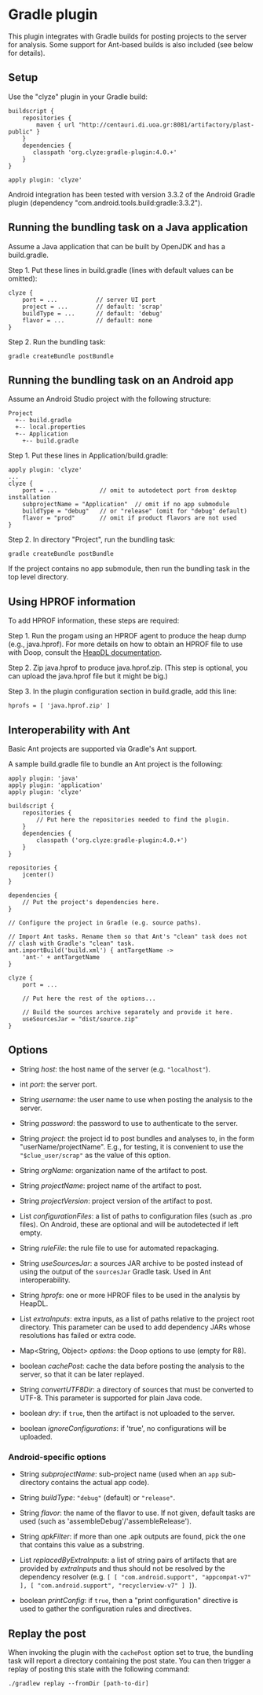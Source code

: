 # Gradle plugin #

This plugin integrates with Gradle builds for posting projects to the
server for analysis. Some support for Ant-based builds is also included
(see below for details).

## Setup ##

Use the "clyze" plugin in your Gradle build:

```
buildscript {
    repositories {
        maven { url "http://centauri.di.uoa.gr:8081/artifactory/plast-public" }
    }
    dependencies {
       classpath 'org.clyze:gradle-plugin:4.0.+'
    }
}

apply plugin: 'clyze'
```

Android integration has been tested with version 3.3.2 of the Android
Gradle plugin (dependency "com.android.tools.build:gradle:3.3.2").

## Running the bundling task on a Java application ##

Assume a Java application that can be built by OpenJDK and has a
build.gradle.

Step 1. Put these lines in build.gradle (lines with default values can
be omitted):

```
clyze {
    port = ...           // server UI port
    project = ...        // default: 'scrap'
    buildType = ...      // default: 'debug'
    flavor = ...         // default: none
}
```

Step 2. Run the bundling task:

```
gradle createBundle postBundle
```

## Running the bundling task on an Android app ##

Assume an Android Studio project with the following structure:

```
Project
  +-- build.gradle
  +-- local.properties
  +-- Application
    +-- build.gradle
```

Step 1. Put these lines in Application/build.gradle:

```
apply plugin: 'clyze'
...
clyze {
    port = ...            // omit to autodetect port from desktop installation
    subprojectName = "Application"  // omit if no app submodule
    buildType = "debug"   // or "release" (omit for "debug" default)
    flavor = "prod"       // omit if product flavors are not used
}
```

Step 2. In directory "Project", run the bundling task:

```
gradle createBundle postBundle
```

If the project contains no app submodule, then run the bundling task
in the top level directory.

## Using HPROF information ##

To add HPROF information, these steps are required:

Step 1. Run the progam using an HPROF agent to produce the heap dump
(e.g., java.hprof). For more details on how to obtain an HPROF file to
use with Doop, consult the [HeapDL
documentation](https://github.com/plast-lab/HeapDL).

Step 2. Zip java.hprof to produce java.hprof.zip. (This step is
optional, you can upload the java.hprof file but it might be big.)

Step 3. In the plugin configuration section in build.gradle, add this line:

```
hprofs = [ 'java.hprof.zip' ]
```

## Interoperability with Ant ##

Basic Ant projects are supported via Gradle's Ant support.

A sample build.gradle file to bundle an Ant project is the following:

```
apply plugin: 'java'
apply plugin: 'application'
apply plugin: 'clyze'

buildscript {
    repositories {
        // Put here the repositories needed to find the plugin.
    }
    dependencies {
        classpath ('org.clyze:gradle-plugin:4.0.+')
    }
}

repositories {
    jcenter()
}

dependencies {
    // Put the project's dependencies here.
}

// Configure the project in Gradle (e.g. source paths).

// Import Ant tasks. Rename them so that Ant's "clean" task does not
// clash with Gradle's "clean" task.
ant.importBuild('build.xml') { antTargetName ->
    'ant-' + antTargetName
}

clyze {
    port = ...

    // Put here the rest of the options...

    // Build the sources archive separately and provide it here.
    useSourcesJar = "dist/source.zip"
}
```

## Options ##

* String _host_: the host name of the server (e.g. `"localhost"`).

* int _port_: the server port.

* String _username_: the user name to use when posting the analysis to the server.

* String _password_: the password to use to authenticate to the server.

* String _project_: the project id to post bundles and analyses to, in the form "userName/projectName". E.g., for testing, it is convenient to use the ```"$clue_user/scrap"``` as the value of this option.

* String _orgName_: organization name of the artifact to post.

* String _projectName_: project name of the artifact to post.

* String _projectVersion_: project version of the artifact to post.

* List _configurationFiles_: a list of paths to configuration files
  (such as .pro files). On Android, these are optional and will be
  autodetected if left empty.

* String _ruleFile_: the rule file to use for automated repackaging.

* String _useSourcesJar_: a sources JAR archive to be posted instead
  of using the output of the `sourcesJar` Gradle task. Used in Ant
  interoperability.

* String _hprofs_: one or more HPROF files to be used in the analysis
  by HeapDL.

* List<String> _extraInputs_: extra inputs, as a list of paths
   relative to the project root directory. This parameter can be used
   to add dependency JARs whose resolutions has failed or extra code.

* Map<String, Object> _options_: the Doop options to use (empty for R8).

* boolean _cachePost_: cache the data before posting the analysis to
  the server, so that it can be later replayed.

* String _convertUTF8Dir_: a directory of sources that must be
  converted to UTF-8. This parameter is supported for plain Java code.

* boolean _dry_: if `true`, then the artifact is not uploaded to the
  server.

* boolean _ignoreConfigurations_: if 'true', no configurations will be
  uploaded.

### Android-specific options ###

* String _subprojectName_: sub-project name (used when an `app`
  sub-directory contains the actual app code).

* String _buildType_: `"debug"` (default) or `"release"`.

* String _flavor_: the name of the flavor to use. If not given,
  default tasks are used (such as 'assembleDebug'/'assembleRelease').

* String _apkFilter_: if more than one .apk outputs are found, pick
  the one that contains this value as a substring.

* List _replacedByExtraInputs_: a list of string pairs of artifacts
  that are provided by _extraInputs_ and thus should not be resolved
  by the dependency resolver (e.g. `[ [ "com.android.support",
  "appcompat-v7" ], [ "com.android.support", "recyclerview-v7" ] ]`).

* boolean _printConfig_: if `true`, then a "print configuration" directive
  is used to gather the configuration rules and directives.

## Replay the post ##

When invoking the plugin with the ```cachePost``` option set to true,
the bundling task will report a directory containing the post state.
You can then trigger a replay of posting this state with the following
command:

```
./gradlew replay --fromDir [path-to-dir]
```
